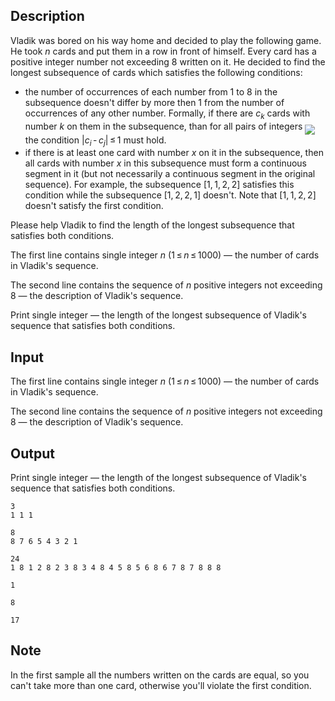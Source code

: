 ## Description

<div><p>Vladik was bored on his way home and decided to play the following game. He took <span class="tex-span"><i>n</i></span> cards and put them in a row in front of himself. Every card has a positive integer number not exceeding <span class="tex-span">8</span> written on it. He decided to find the longest subsequence of cards which satisfies the following conditions:</p><ul> <li> the number of occurrences of each number from <span class="tex-span">1</span> to <span class="tex-span">8</span> in the subsequence doesn't differ by more then <span class="tex-span">1</span> from the number of occurrences of any other number. Formally, if there are <span class="tex-span"><i>c</i><sub class="lower-index"><i>k</i></sub></span> cards with number <span class="tex-span"><i>k</i></span> on them in the subsequence, than for all pairs of integers <img align="middle" class="tex-formula" src="file://JuyZitCR.png" style="max-width: 100.0%;max-height: 100.0%;"> the condition <span class="tex-span">|<i>c</i><sub class="lower-index"><i>i</i></sub> - <i>c</i><sub class="lower-index"><i>j</i></sub>| ≤ 1</span> must hold. </li><li> if there is at least one card with number <span class="tex-span"><i>x</i></span> on it in the subsequence, then all cards with number <span class="tex-span"><i>x</i></span> in this subsequence must form a continuous segment in it (<span class="tex-font-style-bf">but not necessarily a continuous segment in the original sequence</span>). For example, the subsequence <span class="tex-span">[1, 1, 2, 2]</span> satisfies this condition while the subsequence <span class="tex-span">[1, 2, 2, 1]</span> doesn't. Note that <span class="tex-span">[1, 1, 2, 2]</span> doesn't satisfy the first condition. </li></ul><p>Please help Vladik to find the length of the longest subsequence that satisfies both conditions.</p></div><div class="input-specification"><p>The first line contains single integer <span class="tex-span"><i>n</i></span> (<span class="tex-span">1 ≤ <i>n</i> ≤ 1000</span>)&nbsp;— the number of cards in Vladik's sequence.</p><p>The second line contains the sequence of <span class="tex-span"><i>n</i></span> positive integers not exceeding <span class="tex-span">8</span>&nbsp;— the description of Vladik's sequence.</p></div><div class="output-specification"><p>Print single integer&nbsp;— the length of the longest subsequence of Vladik's sequence that satisfies both conditions.</p></div>

## Input

<p>The first line contains single integer <span class="tex-span"><i>n</i></span> (<span class="tex-span">1 ≤ <i>n</i> ≤ 1000</span>)&nbsp;— the number of cards in Vladik's sequence.</p><p>The second line contains the sequence of <span class="tex-span"><i>n</i></span> positive integers not exceeding <span class="tex-span">8</span>&nbsp;— the description of Vladik's sequence.</p>

## Output

<p>Print single integer&nbsp;— the length of the longest subsequence of Vladik's sequence that satisfies both conditions.</p>





```input1
3
1 1 1

```




```input2
8
8 7 6 5 4 3 2 1

```




```input3
24
1 8 1 2 8 2 3 8 3 4 8 4 5 8 5 6 8 6 7 8 7 8 8 8

```




```output1
1
```




```output2
8
```




```output3
17
```



## Note

<p>In the first sample all the numbers written on the cards are equal, so you can't take more than one card, otherwise you'll violate the first condition.</p>
